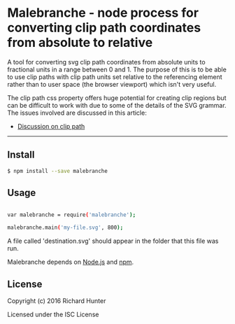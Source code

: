 # Malebranche - node process for converting clip path coordinates from absolute to relative

A tool for converting svg clip path coordinates from absolute units to fractional units in a range between 0 and 1.
The purpose of this is to be able to use clip paths with clip path units set relative to the referencing element rather
than to user space (the browser viewport) which isn't very useful.

The clip path css property offers huge potential for creating clip regions but can be difficult to work with
due to some of the details of the SVG grammar. The issues involved are discussed in this article:
* [Discussion on clip path](http://blog.richardhunter.co.uk/index.php/7)

---

## Install

```sh
$ npm install --save malebranche
```
##  Usage

```sh

var malebranche = require('malebranche');

malebranche.main('my-file.svg', 800);

```
A file called 'destination.svg' should appear in the folder that this file was run.

Malebranche depends on [Node.js](http://nodejs.org/) and [npm](http://npmjs.org/).


## License

Copyright (c) 2016 Richard Hunter

Licensed under the ISC License
